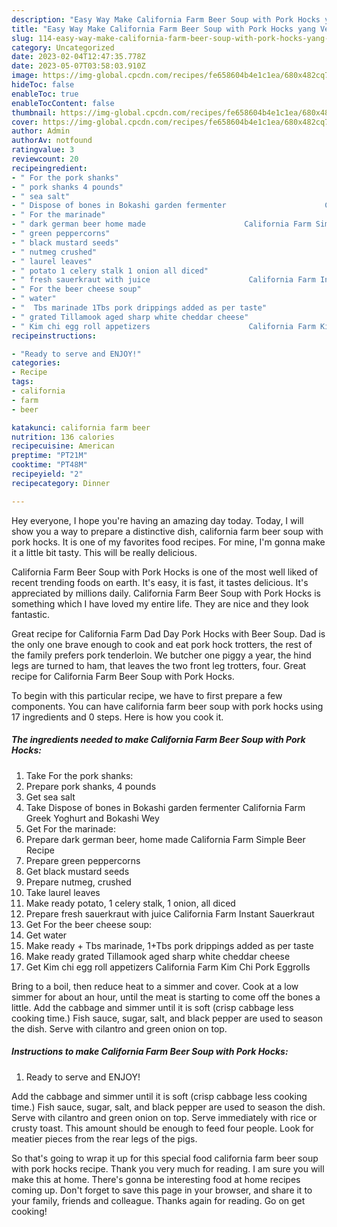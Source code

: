 ```yaml
---
description: "Easy Way Make California Farm Beer Soup with Pork Hocks yang Very Delicious}"
title: "Easy Way Make California Farm Beer Soup with Pork Hocks yang Very Delicious}"
slug: 114-easy-way-make-california-farm-beer-soup-with-pork-hocks-yang-very-delicious
category: Uncategorized
date: 2023-02-04T12:47:35.778Z
date: 2023-05-07T03:58:03.910Z
image: https://img-global.cpcdn.com/recipes/fe658604b4e1c1ea/680x482cq70/california-farm-beer-soup-with-pork-hocks-recipe-main-photo.jpg
hideToc: false
enableToc: true
enableTocContent: false
thumbnail: https://img-global.cpcdn.com/recipes/fe658604b4e1c1ea/680x482cq70/california-farm-beer-soup-with-pork-hocks-recipe-main-photo.jpg
cover: https://img-global.cpcdn.com/recipes/fe658604b4e1c1ea/680x482cq70/california-farm-beer-soup-with-pork-hocks-recipe-main-photo.jpg
author: Admin
authorAv: notfound
ratingvalue: 3
reviewcount: 20
recipeingredient:
- " For the pork shanks"
- " pork shanks 4 pounds"
- " sea salt"
- " Dispose of bones in Bokashi garden fermenter                      California Farm Greek Yoghurt and Bokashi Wey"
- " For the marinade"
- " dark german beer home made                      California Farm Simple Beer Recipe"
- " green peppercorns"
- " black mustard seeds"
- " nutmeg crushed"
- " laurel leaves"
- " potato 1 celery stalk 1 onion all diced"
- " fresh sauerkraut with juice                      California Farm Instant Sauerkraut"
- " For the beer cheese soup"
- " water"
- "  Tbs marinade 1Tbs pork drippings added as per taste"
- " grated Tillamook aged sharp white cheddar cheese"
- " Kim chi egg roll appetizers                      California Farm Kim Chi Pork Eggrolls"
recipeinstructions:

- "Ready to serve and ENJOY!"
categories:
- Recipe
tags:
- california
- farm
- beer

katakunci: california farm beer 
nutrition: 136 calories
recipecuisine: American
preptime: "PT21M"
cooktime: "PT48M"
recipeyield: "2"
recipecategory: Dinner

---
```



Hey everyone, I hope you're having an amazing day today. Today, I will show you a way to prepare a distinctive dish, california farm beer soup with pork hocks. It is one of my favorites food recipes. For mine, I'm gonna make it a little bit tasty. This will be really delicious.

California Farm Beer Soup with Pork Hocks is one of the most well liked of recent trending foods on earth. It's easy, it is fast, it tastes delicious. It's appreciated by millions daily. California Farm Beer Soup with Pork Hocks is something which I have loved my entire life. They are nice and they look fantastic.

Great recipe for California Farm Dad Day Pork Hocks with Beer Soup. Dad is the only one brave enough to cook and eat pork hock trotters, the rest of the family prefers pork tenderloin. We butcher one piggy a year, the hind legs are turned to ham, that leaves the two front leg trotters, four. Great recipe for California Farm Beer Soup with Pork Hocks.


To begin with this particular recipe, we have to first prepare a few components. You can have california farm beer soup with pork hocks using 17 ingredients and 0 steps. Here is how you cook it.

<!--inarticleads1-->

##### The ingredients needed to make California Farm Beer Soup with Pork Hocks:

1. Take  For the pork shanks:
1. Prepare  pork shanks, 4 pounds
1. Get  sea salt
1. Take  Dispose of bones in Bokashi garden fermenter                      California Farm Greek Yoghurt and Bokashi Wey
1. Get  For the marinade:
1. Prepare  dark german beer, home made                      California Farm Simple Beer Recipe
1. Prepare  green peppercorns
1. Get  black mustard seeds
1. Prepare  nutmeg, crushed
1. Take  laurel leaves
1. Make ready  potato, 1 celery stalk, 1 onion, all diced
1. Prepare  fresh sauerkraut with juice                      California Farm Instant Sauerkraut
1. Get  For the beer cheese soup:
1. Get  water
1. Make ready  + Tbs marinade, 1+Tbs pork drippings added as per taste
1. Make ready  grated Tillamook aged sharp white cheddar cheese
1. Get  Kim chi egg roll appetizers                      California Farm Kim Chi Pork Eggrolls


Bring to a boil, then reduce heat to a simmer and cover. Cook at a low simmer for about an hour, until the meat is starting to come off the bones a little. Add the cabbage and simmer until it is soft (crisp cabbage less cooking time.) Fish sauce, sugar, salt, and black pepper are used to season the dish. Serve with cilantro and green onion on top. 

<!--inarticleads2-->

##### Instructions to make California Farm Beer Soup with Pork Hocks:


1. Ready to serve and ENJOY!

Add the cabbage and simmer until it is soft (crisp cabbage less cooking time.) Fish sauce, sugar, salt, and black pepper are used to season the dish. Serve with cilantro and green onion on top. Serve immediately with rice or crusty toast. This amount should be enough to feed four people. Look for meatier pieces from the rear legs of the pigs. 

So that's going to wrap it up for this special food california farm beer soup with pork hocks recipe. Thank you very much for reading. I am sure you will make this at home. There's gonna be interesting food at home recipes coming up. Don't forget to save this page in your browser, and share it to your family, friends and colleague. Thanks again for reading. Go on get cooking!
